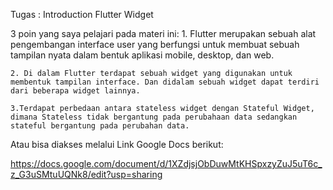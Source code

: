 Tugas		: Introduction Flutter Widget


3 poin yang saya pelajari pada materi ini:
    1. Flutter merupakan sebuah alat pengembangan interface user yang berfungsi untuk membuat sebuah tampilan nyata dalam bentuk aplikasi mobile, desktop, dan web.

    2. Di dalam Flutter terdapat sebuah widget yang digunakan untuk membentuk tampilan interface. Dan didalam sebuah widget dapat terdiri dari beberapa widget lainnya.
    
    3.Terdapat perbedaan antara stateless widget dengan Stateful Widget, dimana Stateless tidak bergantung pada perubahaan data sedangkan stateful bergantung pada perubahan data.

Atau bisa diakses melalui Link Google Docs berikut:

https://docs.google.com/document/d/1XZdjsjObDuwMtKHSpxzyZuJ5uT6c_z_G3uSMtuUQNk8/edit?usp=sharing
